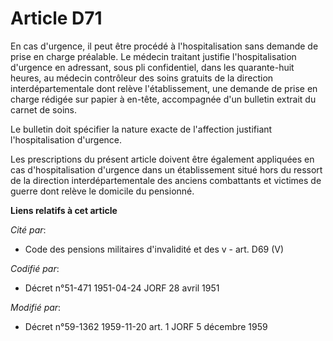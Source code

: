 # Article D71

En cas d'urgence, il peut être procédé à l'hospitalisation sans demande de prise en charge préalable. Le médecin traitant
justifie l'hospitalisation d'urgence en adressant, sous pli confidentiel, dans les quarante-huit heures, au médecin
contrôleur des soins gratuits de la direction interdépartementale dont relève l'établissement, une demande de prise en charge
rédigée sur papier à en-tête, accompagnée d'un bulletin extrait du carnet de soins.

Le bulletin doit spécifier la nature exacte de l'affection justifiant l'hospitalisation d'urgence.

Les prescriptions du présent article doivent être également appliquées en cas d'hospitalisation d'urgence dans un
établissement situé hors du ressort de la direction interdépartementale des anciens combattants et victimes de guerre dont
relève le domicile du pensionné.

**Liens relatifs à cet article**

_Cité par_:

  - Code des pensions militaires d'invalidité et des v - art. D69 (V)

_Codifié par_:

  - Décret n°51-471 1951-04-24 JORF 28 avril 1951

_Modifié par_:

  - Décret n°59-1362 1959-11-20 art. 1 JORF 5 décembre 1959
